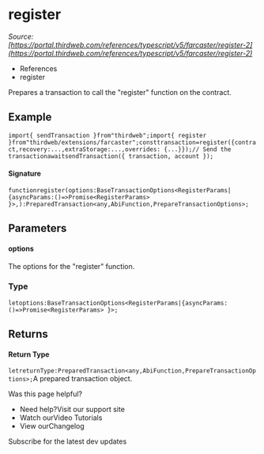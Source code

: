 # register

*Source: [https://portal.thirdweb.com/references/typescript/v5/farcaster/register-2](https://portal.thirdweb.com/references/typescript/v5/farcaster/register-2)*

* References
* register

Prepares a transaction to call the "register" function on the contract.

## Example

`import{ sendTransaction }from"thirdweb";import{ register }from"thirdweb/extensions/farcaster";consttransaction=register({contract,recovery:...,extraStorage:...,overrides: {...}});// Send the transactionawaitsendTransaction({ transaction, account });`
#### Signature

`functionregister(options:BaseTransactionOptions<RegisterParams|{asyncParams:()=>Promise<RegisterParams> }>,):PreparedTransaction<any,AbiFunction,PrepareTransactionOptions>;`
## Parameters

#### options

The options for the "register" function.

### Type

`letoptions:BaseTransactionOptions<RegisterParams|{asyncParams:()=>Promise<RegisterParams> }>;`
## Returns

#### Return Type

`letreturnType:PreparedTransaction<any,AbiFunction,PrepareTransactionOptions>;`A prepared transaction object.

Was this page helpful?

* Need help?Visit our support site
* Watch ourVideo Tutorials
* View ourChangelog

Subscribe for the latest dev updates

